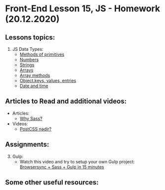 # Front-End Lesson 15, JS - Homework (20.12.2020)

## Lessons topics:

1. JS Data Types:
   - [Methods of primitives](https://javascript.info/primitives-methods)
   - [Numbers](https://javascript.info/number)
   - [Strings](https://javascript.info/string)
   - [Arrays](https://javascript.info/array)
   - [Array methods](https://javascript.info/array-methods)
   - [Object.keys, values, entries](https://javascript.info/keys-values-entries)
   - [Date and time](https://javascript.info/date)


## Articles to Read and additional videos:

- Articles:
  - [Why Sass?](https://alistapart.com/article/why-sass/)
- Videos:
  - [PostCSS nədir?](https://youtu.be/GlSOsgfNWxs)

## Assignments:

3. Gulp:
   - Watch this video and try to setup your own Gulp project: [Browsersync + Sass + Gulp in 15 minutes](https://youtu.be/q0E1hbcj-NI)

## Some other useful resources:

